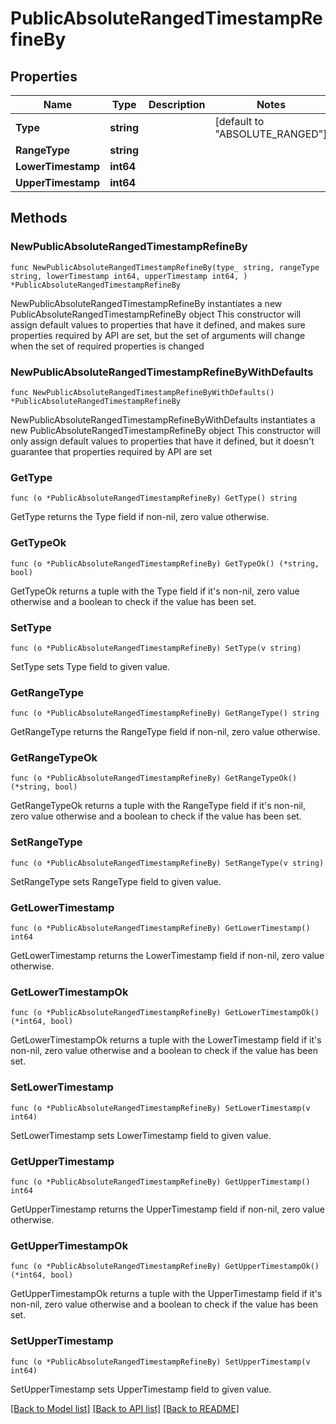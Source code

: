 # PublicAbsoluteRangedTimestampRefineBy

## Properties

Name | Type | Description | Notes
------------ | ------------- | ------------- | -------------
**Type** | **string** |  | [default to "ABSOLUTE_RANGED"]
**RangeType** | **string** |  | 
**LowerTimestamp** | **int64** |  | 
**UpperTimestamp** | **int64** |  | 

## Methods

### NewPublicAbsoluteRangedTimestampRefineBy

`func NewPublicAbsoluteRangedTimestampRefineBy(type_ string, rangeType string, lowerTimestamp int64, upperTimestamp int64, ) *PublicAbsoluteRangedTimestampRefineBy`

NewPublicAbsoluteRangedTimestampRefineBy instantiates a new PublicAbsoluteRangedTimestampRefineBy object
This constructor will assign default values to properties that have it defined,
and makes sure properties required by API are set, but the set of arguments
will change when the set of required properties is changed

### NewPublicAbsoluteRangedTimestampRefineByWithDefaults

`func NewPublicAbsoluteRangedTimestampRefineByWithDefaults() *PublicAbsoluteRangedTimestampRefineBy`

NewPublicAbsoluteRangedTimestampRefineByWithDefaults instantiates a new PublicAbsoluteRangedTimestampRefineBy object
This constructor will only assign default values to properties that have it defined,
but it doesn't guarantee that properties required by API are set

### GetType

`func (o *PublicAbsoluteRangedTimestampRefineBy) GetType() string`

GetType returns the Type field if non-nil, zero value otherwise.

### GetTypeOk

`func (o *PublicAbsoluteRangedTimestampRefineBy) GetTypeOk() (*string, bool)`

GetTypeOk returns a tuple with the Type field if it's non-nil, zero value otherwise
and a boolean to check if the value has been set.

### SetType

`func (o *PublicAbsoluteRangedTimestampRefineBy) SetType(v string)`

SetType sets Type field to given value.


### GetRangeType

`func (o *PublicAbsoluteRangedTimestampRefineBy) GetRangeType() string`

GetRangeType returns the RangeType field if non-nil, zero value otherwise.

### GetRangeTypeOk

`func (o *PublicAbsoluteRangedTimestampRefineBy) GetRangeTypeOk() (*string, bool)`

GetRangeTypeOk returns a tuple with the RangeType field if it's non-nil, zero value otherwise
and a boolean to check if the value has been set.

### SetRangeType

`func (o *PublicAbsoluteRangedTimestampRefineBy) SetRangeType(v string)`

SetRangeType sets RangeType field to given value.


### GetLowerTimestamp

`func (o *PublicAbsoluteRangedTimestampRefineBy) GetLowerTimestamp() int64`

GetLowerTimestamp returns the LowerTimestamp field if non-nil, zero value otherwise.

### GetLowerTimestampOk

`func (o *PublicAbsoluteRangedTimestampRefineBy) GetLowerTimestampOk() (*int64, bool)`

GetLowerTimestampOk returns a tuple with the LowerTimestamp field if it's non-nil, zero value otherwise
and a boolean to check if the value has been set.

### SetLowerTimestamp

`func (o *PublicAbsoluteRangedTimestampRefineBy) SetLowerTimestamp(v int64)`

SetLowerTimestamp sets LowerTimestamp field to given value.


### GetUpperTimestamp

`func (o *PublicAbsoluteRangedTimestampRefineBy) GetUpperTimestamp() int64`

GetUpperTimestamp returns the UpperTimestamp field if non-nil, zero value otherwise.

### GetUpperTimestampOk

`func (o *PublicAbsoluteRangedTimestampRefineBy) GetUpperTimestampOk() (*int64, bool)`

GetUpperTimestampOk returns a tuple with the UpperTimestamp field if it's non-nil, zero value otherwise
and a boolean to check if the value has been set.

### SetUpperTimestamp

`func (o *PublicAbsoluteRangedTimestampRefineBy) SetUpperTimestamp(v int64)`

SetUpperTimestamp sets UpperTimestamp field to given value.



[[Back to Model list]](../README.md#documentation-for-models) [[Back to API list]](../README.md#documentation-for-api-endpoints) [[Back to README]](../README.md)


